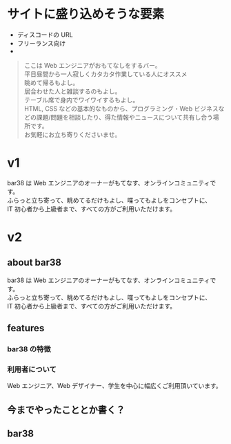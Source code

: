 # サイトに盛り込めそうな要素

- ディスコードの URL
- フリーランス向け
-

> ここは Web エンジニアがおもてなしをするバー。  
> 平日昼間から一人寂しくカタカタ作業している人にオススメ  
> 眺めて帰るもよし。  
> 居合わせた人と雑談するのもよし。  
> テーブル席で身内でワイワイするもよし。  
> HTML, CSS などの基本的なものから、プログラミング・Web ビジネスなどの課題/問題を相談したり、得た情報やニュースについて共有し合う場所です。  
> お気軽にお立ち寄りくださいませ。

# v1

bar38 は Web エンジニアのオーナーがもてなす、オンラインコミュニティです。  
ふらっと立ち寄って、眺めてるだけもよし、喋ってもよしをコンセプトに、  
IT 初心者から上級者まで、すべての方がご利用いただけます。

<!-- プログラミング、Web ビジネスをはじめとした様々な課題を相談したり、ニュースなどの情報共有の場 -->

# v2

## about bar38

bar38 は Web エンジニアのオーナーがもてなす、オンラインコミュニティです。  
ふらっと立ち寄って、眺めてるだけもよし、喋ってもよしをコンセプトに、  
IT 初心者から上級者まで、すべての方がご利用いただけます。

## features

### bar38 の特徴

### 利用者について

Web エンジニア、Web デザイナー、学生を中心に幅広くご利用頂いています。

## 今までやったこととか書く？

## bar38
